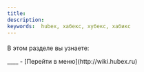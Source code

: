 ```yaml
---
title: 
description:
keywords:  hubex, хабекс, хубекс, хабикс
---
```


#### 
В этом разделе вы узнаете:
<html>
<meta charset="utf-8">

</html>

<body>

</body>
____
- [Перейти в меню](http://wiki.hubex.ru)

